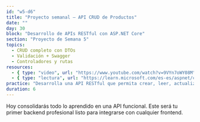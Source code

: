 ```yaml
---
id: "w5-d6"
title: "Proyecto semanal – API CRUD de Productos"
date: ""
day: 30
block: "Desarrollo de APIs RESTful con ASP.NET Core"
section: "Proyecto de Semana 5"
topics:
  - CRUD completo con DTOs
  - Validación + Swagger
  - Controladores y rutas
resources:
  - { type: "video", url: "https://www.youtube.com/watch?v=9VYn7oWY08M" }
  - { type: "lectura", url: "https://learn.microsoft.com/es-es/aspnet/core/web-api/?view=aspnetcore-8.0" }
practice: "Desarrolla una API RESTful que permita crear, leer, actualizar y eliminar productos, con validación y documentación Swagger."
duration: 6
---
```


Hoy consolidarás todo lo aprendido en una API funcional. Este será tu primer backend profesional listo para integrarse con cualquier frontend.